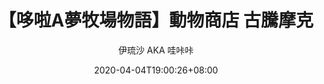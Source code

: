---
title: "【哆啦A夢牧場物語】動物商店 古騰摩克"
date: 2020-04-04T19:00:26+08:00
description: 動物商店販售商品大全
draft: false
hideToc: false
enableToc: false
enableTocContent: true
author: 伊琉沙 AKA 哇咔咔
authorEmoji: 👩🏿‍🚀
tags: 
- MOD
series:
- 哆啦A夢牧場物語
categories:
- 哆啦A夢
- 商店
image: images/post/story_sprite/icon_301170000.png
---